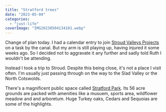 ```yaml
---
title: "Stratford trees"
date: "2023-05-04"
categories: 
  - "just-life"
coverImage: "IMG20230504134101.webp"
---
```


Change of plan today. I had a calendar entry to join [Stroud Valleys Projects](https://www.stroudvalleysproject.org/) on a task by the canal. But my arm is still playing up, having injured it some weeks ago. So I decided not to aggravate it any further and sadly told Ruth I wouldn't be attending.

Instead I took a trip to Stroud. Despite this being close, it's not a place I visit often. I'm usually just passing through on the way to the Slad Valley or the North Cotswolds.

There's a magnificent public space called [Stratford Park](https://www.stroud.gov.uk/sport-leisure-parks/parks-and-green-spaces/stratford-park). Its 56 acre grounds are packed with amenities like a musuem, sports area, wildflower meadow and and arboretum. Huge Turkey oaks, Cedars and Sequoias are some of the highlights.
